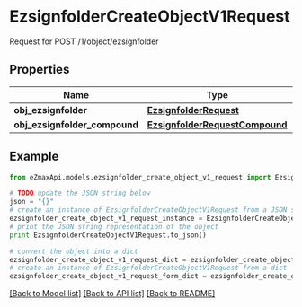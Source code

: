 # EzsignfolderCreateObjectV1Request

Request for POST /1/object/ezsignfolder

## Properties
Name | Type | Description | Notes
------------ | ------------- | ------------- | -------------
**obj_ezsignfolder** | [**EzsignfolderRequest**](EzsignfolderRequest.md) |  | [optional] 
**obj_ezsignfolder_compound** | [**EzsignfolderRequestCompound**](EzsignfolderRequestCompound.md) |  | [optional] 

## Example

```python
from eZmaxApi.models.ezsignfolder_create_object_v1_request import EzsignfolderCreateObjectV1Request

# TODO update the JSON string below
json = "{}"
# create an instance of EzsignfolderCreateObjectV1Request from a JSON string
ezsignfolder_create_object_v1_request_instance = EzsignfolderCreateObjectV1Request.from_json(json)
# print the JSON string representation of the object
print EzsignfolderCreateObjectV1Request.to_json()

# convert the object into a dict
ezsignfolder_create_object_v1_request_dict = ezsignfolder_create_object_v1_request_instance.to_dict()
# create an instance of EzsignfolderCreateObjectV1Request from a dict
ezsignfolder_create_object_v1_request_form_dict = ezsignfolder_create_object_v1_request.from_dict(ezsignfolder_create_object_v1_request_dict)
```
[[Back to Model list]](../README.md#documentation-for-models) [[Back to API list]](../README.md#documentation-for-api-endpoints) [[Back to README]](../README.md)



